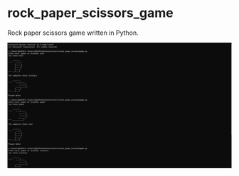 # rock_paper_scissors_game

Rock paper scissors game written in Python.<br/>

![My Image](img-1.png)
